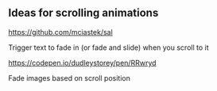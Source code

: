 ## Ideas for scrolling animations

https://github.com/mciastek/sal

Trigger text to fade in (or fade and slide) when you scroll to it

https://codepen.io/dudleystorey/pen/RRwryd

Fade images based on scroll position
